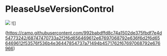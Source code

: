 # PleaseUseVersionControl
<img src="https://drive.google.com/file/d/1X1ELQR_NBD9vxBOa1ObBOMiTDk6mFFy1/view?usp=sharing">
![]

(https://camo.githubusercontent.com/992babdffd8c74a1502de375fbdf7e4d54773242/68747470733a2f2f6d656469612e67697068792e636f6d2f6d656469612f53576f536b4e36447854737a71494b4571762f67697068792e676966)
